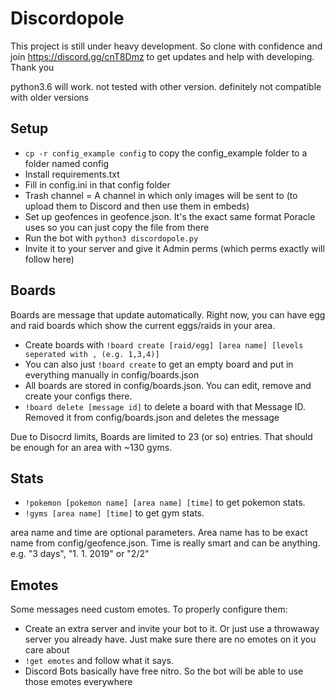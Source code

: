 # Discordopole

This project is still under heavy development. So clone with confidence and join https://discord.gg/cnT8Dmz to get updates and help with developing. Thank you

python3.6 will work. not tested with other version. definitely not compatible with older versions

## Setup

- `cp -r config_example config` to copy the config_example folder to a folder named config
- Install requirements.txt
- Fill in config.ini in that config folder
- Trash channel = A channel in which only images will be sent to (to upload them to Discord and then use them in embeds)
- Set up geofences in geofence.json. It's the exact same format Poracle uses so you can just copy the file from there
- Run the bot with `python3 discordopole.py`
- Invite it to your server and give it Admin perms (which perms exactly will follow here)

## Boards
Boards are message that update automatically. Right now, you can have egg and raid boards which show the current eggs/raids in your area.

- Create boards with `!board create [raid/egg] [area name] [levels seperated with , (e.g. 1,3,4)]`
- You can also just `!board create` to get an empty board and put in everything manually in config/boards.json
- All boards are stored in config/boards.json. You can edit, remove and create your configs there.
- `!board delete [message id]` to delete a board with that Message ID. Removed it from config/boards.json and deletes the message

Due to Disocrd limits, Boards are limited to 23 (or so) entries. That should be enough for an area with ~130 gyms.

## Stats

- `!pokemon [pokemon name] [area name] [time]` to get pokemon stats.
- `!gyms [area name] [time]` to get gym stats.

area name and time are optional parameters. Area name has to be exact name from config/geofence.json. Time is really smart and can be anything. e.g. "3 days", "1. 1. 2019" or "2/2"

## Emotes
Some messages need custom emotes. To properly configure them:

- Create an extra server and invite your bot to it. Or just use a throwaway server you already have. Just make sure there are no emotes on it you care about
- `!get emotes` and follow what it says.
- Discord Bots basically have free nitro. So the bot will be able to use those emotes everywhere

